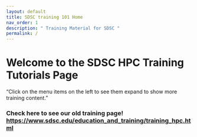 ```yaml
---
layout: default
title: SDSC training 101 Home
nav_order: 1
description: " Training Material for SDSC "
permalink: /
---
```


# Welcome to the SDSC HPC Training Tutorials Page

“Click on the menu items on the left to see them expand to show more training content.”

### Check here to see our old training page! https://www.sdsc.edu/education_and_training/training_hpc.html
